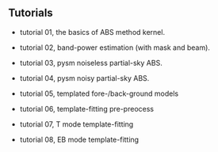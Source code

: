 ## Tutorials

- tutorial 01, the basics of ABS method kernel.
- tutorial 02, band-power estimation (with mask and beam).
- tutorial 03, pysm noiseless partial-sky ABS.
- tutorial 04, pysm noisy partial-sky ABS.

- tutorial 05, templated fore-/back-ground models
- tutorial 06, template-fitting pre-preocess
- tutorial 07, T mode template-fitting
- tutorial 08, EB mode template-fitting

